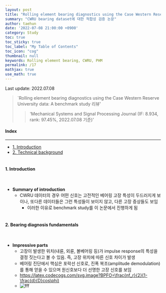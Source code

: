 ```yaml
---
layout: post
title: "Rolling element bearing diagnostics using the Case Western Reserve University data: A benchmark study 리뷰"
summary: "CWRU bearing dataset에 대한 적합성 검증 논문"
author: taehun
date: '2022-07-08 21:00:00 +0900'
category: Study
toc: true
toc_sticky: true
toc_label: "My Table of Contents"
toc_icon: "cog"
thumbnail: null
keywords: Rolling element bearing, CWRU, PHM
permalink: /17
mathjax: true
use_math: true
---
```


Last update: 2022.07.08<br>

> `Rolling element bearing diagnostics using the Case Western Reserve University data: A benchmark study 리뷰'
>> 'Mechanical Systems and Signal Processing Journal (IF: 8.934, rank: 97.45%, 2022.07.08 기준)'

#### Index
---

- [1. Introduction](#1-introduction)
- [2. Technical background](#2-technical-background)<br><br>

#### **1. Introduction**
  
<br>

- **Summary of introduction**
  - CWRU 데이터의 경우 어떤 신호는 고전적인 베어링 고장 특성이 두드러지게 보이나, 또다른 데이터들은 그런 특성들이 보이지 않고, 다른 고장 증상들도 보임
    - 이러한 이유로 benchmark study를 이 논문에서 진행하게 됨<br><br>

#### **2. Bearing diagnosis fundamentals**

<br>

- **Impressive parts**
  - 고장이 발생한 위치(내륜, 외륜, 볼베어링 등)가 impulse response의 특성을 결정 짓는다고 볼 수 있음. 즉, 고장 위치에 따른 신호 차이가 발생
  - 베어링 진단에서 핵심은 포락선 신호로, 진폭 복조(amplitude demodulation)를 통해 얻을 수 있으며 원신호보다 더 선명한 고장 신호를 보임
  - https://latex.codecogs.com/svg.image?BPFO=\frac{nf_r}{2}(1-\frac{d}{D}cos\phi)
  - ![fff](https://user-images.githubusercontent.com/86653075/177990454-a4613872-18cb-427b-bc31-40614315ba4c.gif)


<br>

